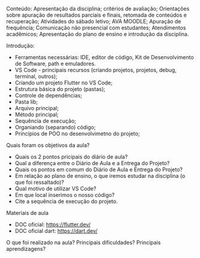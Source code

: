 Conteúdo:
Apresentação da disciplina; 
critérios de avaliação; 
Orientações sobre apuração de resultados parciais e finais, retomada de conteúdos e recuperação; 
Atividades do sábado letivo; AVA MOODLE; Apuração de frequência; 
Comunicação não presencial com estudantes; 
Atendimentos acadêmicos; 
Apresentação do plano de ensino e introdução da disciplina.

Introdução:
- Ferramentas necessárias: IDE, editor de código, Kit de Desenvolvimento de Software, path e emuladores.
- VS Code - principais recursos (criando projetos, projetos, debug, terminal, outros);
- Criando um projeto Flutter no VS Code;
- Estrutura básica do projeto (pastas);
- Controle de dependências;
- Pasta lib;
- Arquivo principal; 
- Método principal;
- Sequência de execução;
- Organiando (separando) código; 
- Princípios de POO no desenvolvimetno do projeto;


Quais foram os objetivos da aula?
- Quais os 2 pontos pricipais do diário de aula?
- Qual a diferença entre o Diário de Aula e a Entrega do Projeto?
- Quais os pontos em comum do Diário de Aula e Entrega do Projeto?
- Em relação ao plano de ensino, o que iremos estudar na disciplina (o que foi ressaltado)?
- Qual motivo de utilizar VS Code?
- Em que local inserimos o nosso código? 
- Cite a sequência de execução do projeto.

Materiais de aula
 - DOC oficial: https://flutter.dev/
 - DOC oficial dart: https://dart.dev/
   
O que foi realizado na aula?
Principais dificuldades?
Principais aprendizagens?
